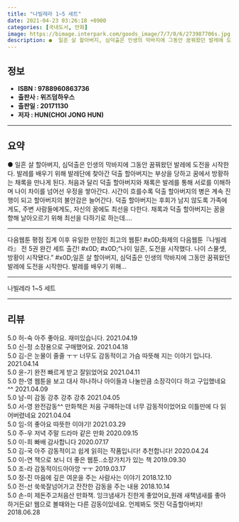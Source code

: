 ```yaml
---
title: "나빌레라 1~5 세트"
date: 2021-04-23 03:26:18 +0900
categories: [국내도서, 만화]
image: https://bimage.interpark.com/goods_image/7/7/0/6/273987706s.jpg
description: ●  일흔 살 할아버지, 심덕출은 인생의 막바지에 그동안 꿈꿔왔던 발레에 도전을 시작한다. 발레를 배우기 위해 발레단에 찾아간 덕출 할아버지는 부상을 당하고 꿈에서 방황하는 채록을 만나게 된다. 처음과 달리 덕출 할아버지와 채록은 발레를 통해 서로를 이해하며 나이 차이를 넘어선 우정을 쌓아간다. 시간이 
---
```


## **정보**

- **ISBN : 9788960863736**
- **출판사 : 위즈덤하우스**
- **출판일 : 20171130**
- **저자 : HUN(CHOI JONG HUN)**

------



## **요약**

●  일흔 살 할아버지, 심덕출은 인생의 막바지에 그동안 꿈꿔왔던 발레에 도전을 시작한다. 발레를 배우기 위해 발레단에 찾아간 덕출 할아버지는 부상을 당하고 꿈에서 방황하는 채록을 만나게 된다. 처음과 달리 덕출 할아버지와 채록은 발레를 통해 서로를 이해하며 나이 차이를 넘어선 우정을 쌓아간다. 시간이 흐를수록 덕출 할아버지의 병은 계속 진행이 되고 할아버지의 불안감은 늘어간다. 덕출 할아버지는 후회가 남지 않도록 가족에게도, 주변 사람들에게도, 자신의 꿈에도 최선을 다한다. 채록과 덕출 할아버지는 꿈을 향해 날아오르기 위해 최선을 다하기로 하는데….

------

다음웹툰 평점 집계 이후 유일한 만점인 최고의 웹툰!   #x0D;화제의 다음웹툰『나빌레라』 전 5권 완간 세트 출간! #x0D; #x0D;“나이 일흔, 도전을 시작했다. 나이 스물셋, 방황이 시작됐다.”  #x0D;일흔 살 할아버지, 심덕출은 인생의 막바지에 그동안 꿈꿔왔던 발레에 도전을 시작한다. 발레를 배우기 위해... 

------


나빌레라 1~5 세트 

------


## **리뷰** 

5.0 허-숙 아주 좋아요. 재미있습니다. 2021.04.19 <br/>5.0 신-정 소장용으로 구매했어요.  2021.04.18 <br/>5.0 김-은 눈물이 줄줄 ㅜㅜ
너무도 감동적이고 가슴 따뜻해 지는 이야기 입니다.  
 2021.04.14 <br/>5.0 윤-기 완전 빠르게 받고 잘읽었어요 2021.04.11 <br/>5.0 한-영 웹툰을 보고 대사 하나하나 아이들과 나눌만큼 소장각이다 하고 구입했네요^^ 2021.04.09 <br/>5.0 남-미 감동 강추 강추 강추 2021.04.05 <br/>5.0 서-영 완전감동^^
만화책은 처음 구매하는데 
너무 감동적이었어요
이틀만에 다 읽어버렸네요 2021.04.04 <br/>5.0 임-의 좋아요 따뜻한 이야기!  2021.03.29 <br/>5.0 주-우 저녁 주말 드라마 같은 만화 2020.09.15 <br/>5.0 이-희 빠배 감사합니다 2020.07.17 <br/>5.0 김-국 아주 감동적이고 쉽게 읽히는 작품입니다! 추천합니다! 2020.04.24 <br/>5.0 이-연 책으로 보니 더 좋은 웹툰..소장가치가 있는 책 2019.09.30 <br/>5.0 조-라 감동적이드아아앙 ㅜㅜ 2019.03.17 <br/>5.0 정-진 마음에 깊은 여운을 주는 사람사는 이야기 2018.12.10 <br/>5.0 전-선 쑥쑥잘넘어가고 잔잔한 감동을 주는 내용 2018.10.14 <br/>5.0 손-미 제돈주고처음산 만화책. 잉크냄새가 진한게 좋았어요,원래 새책냄새를 좋아하거든요! 웹으로 볼때와는 다른 감동이있네요. 언제봐도 멋진 덕출할아버지! 2018.06.28 <br/>